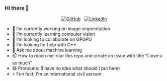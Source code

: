 ### Hi there 👋
<p align="center">
  <a href="https://github.com/qin-yu"><img src="https://img.shields.io/github/stars/qin-yu?affiliations=OWNER%2CCOLLABORATOR&style=social" alt="GitHub"></a>&nbsp;&nbsp;
  <a href="https://www.linkedin.com/in/qin-yu"><img src="https://img.shields.io/badge/LinkedIn--_.svg?style=social&logo=linkedin" alt="LinkedIn"></a>
</p>

- 🔭 I’m currently working on image segmentation
- 🌱 I’m currently learning computer vision
- 👯 I’m looking to collaborate on GPGPU
- 🤔 I’m looking for help with C++
- 💬 Ask me about machine learning
- 📫 How to reach me: star this repo and create an issue with title "I love u so much"
- 😄 Pronouns: (I have no idea what should I put here)
- ⚡ Fun fact: I'm an international civil servant

<!--
**qin-yu/qin-yu** is a ✨ _special_ ✨ repository because its `README.md` (this file) appears on your GitHub profile.

Here are some ideas to get you started:

- 🔭 I’m currently working on ...
- 🌱 I’m currently learning ...
- 👯 I’m looking to collaborate on ...
- 🤔 I’m looking for help with ...
- 💬 Ask me about ...
- 📫 How to reach me: ...
- 😄 Pronouns: ...
- ⚡ Fun fact: ...
-->
